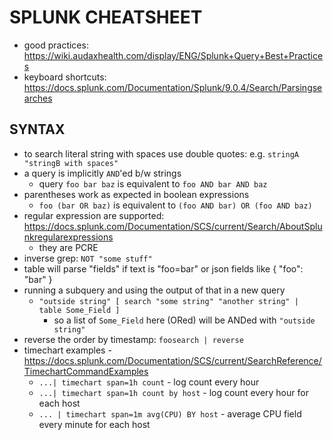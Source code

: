 # SPLUNK CHEATSHEET
- good practices: https://wiki.audaxhealth.com/display/ENG/Splunk+Query+Best+Practices
- keyboard shortcuts: https://docs.splunk.com/Documentation/Splunk/9.0.4/Search/Parsingsearches

## SYNTAX
- to search literal string with spaces use double quotes: e.g. `stringA "stringB with spaces"`
- a query is implicitly `AND`'ed b/w strings
    - query `foo bar baz` is equivalent to `foo AND bar AND baz`
- parentheses work as expected in boolean expressions
    - `foo (bar OR baz)` is equivalent to `(foo AND bar) OR (foo AND baz)`
- regular expression are supported: https://docs.splunk.com/Documentation/SCS/current/Search/AboutSplunkregularexpressions
    - they are PCRE
- inverse grep: `NOT "some stuff"`
- table will parse "fields" if text is "foo=bar" or json fields like { "foo": "bar" }
- running a subquery and using the output of that in a new query
    - `"outside string" [ search "some string" "another string" | table Some_Field ]`
        - so a list of `Some_Field` here (ORed) will be ANDed with `"outside string"`
- reverse the order by timestamp: `foosearch | reverse`
- timechart examples - https://docs.splunk.com/Documentation/SCS/current/SearchReference/TimechartCommandExamples
    - `...| timechart span=1h count` - log count every hour
    - `...| timechart span=1h count by host` - log count every hour for each host
    - `... | timechart span=1m avg(CPU) BY host` - average CPU field every minute for each host
